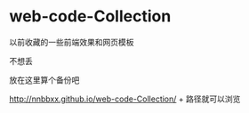 # web-code-Collection
以前收藏的一些前端效果和网页模板

不想丢

放在这里算个备份吧

http://nnbbxx.github.io/web-code-Collection/ + 路径就可以浏览
